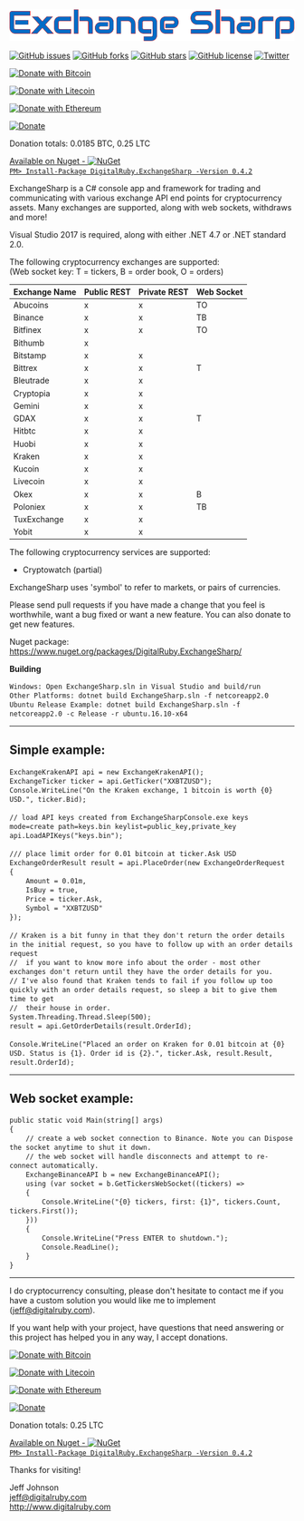 <img src='logo.png' width='600' />

[![GitHub issues](https://img.shields.io/github/issues/jjxtra/ExchangeSharp.svg)](https://github.com/jjxtra/ExchangeSharp/issues)
[![GitHub forks](https://img.shields.io/github/forks/jjxtra/ExchangeSharp.svg)](https://github.com/jjxtra/ExchangeSharp/network)
[![GitHub stars](https://img.shields.io/github/stars/jjxtra/ExchangeSharp.svg)](https://github.com/jjxtra/ExchangeSharp/stargazers)
[![GitHub license](https://img.shields.io/github/license/jjxtra/ExchangeSharp.svg)](https://github.com/jjxtra/ExchangeSharp/blob/master/LICENSE.txt)
[![Twitter](https://img.shields.io/twitter/url/https/github.com/jjxtra/ExchangeSharp.svg?style=social)](https://twitter.com/intent/tweet?text=Wow:&url=https%3A%2F%2Fgithub.com%2Fjjxtra%2FExchangeSharp)

[![Donate with Bitcoin](https://en.cryptobadges.io/badge/small/1GBz8ithHvTqeRZxkmpHx5kQ9wBXuSH8AG)](https://en.cryptobadges.io/donate/1GBz8ithHvTqeRZxkmpHx5kQ9wBXuSH8AG)

[![Donate with Litecoin](https://en.cryptobadges.io/badge/small/LWxRMaVFeXLmaq5munDJxADYYLv2szYi9i)](https://en.cryptobadges.io/donate/LWxRMaVFeXLmaq5munDJxADYYLv2szYi9i)

[![Donate with Ethereum](https://en.cryptobadges.io/badge/small/0x77d3D990859a8c3e3486b5Ad63Da223f7F3778dc)](https://en.cryptobadges.io/donate/0x77d3D990859a8c3e3486b5Ad63Da223f7F3778dc)

[![Donate](https://img.shields.io/badge/Donate-PayPal-green.svg)](https://www.paypal.com/cgi-bin/webscr?cmd=_s-xclick&hosted_button_id=L67Q4KQN5DHLY)

Donation totals:
0.0185 BTC, 0.25 LTC

<a href='https://www.nuget.org/packages/DigitalRuby.ExchangeSharp/'>Available on Nuget - ![NuGet](https://img.shields.io/nuget/dt/DigitalRuby.ExchangeSharp.svg)  
``` PM> Install-Package DigitalRuby.ExchangeSharp -Version 0.4.2 ```  
</a> 

ExchangeSharp is a C# console app and framework for trading and communicating with various exchange API end points for cryptocurrency assets. Many exchanges are supported, along with web sockets, withdraws and more!

Visual Studio 2017 is required, along with either .NET 4.7 or .NET standard 2.0.

The following cryptocurrency exchanges are supported:  
(Web socket key: T = tickers, B = order book, O = orders)

|Exchange Name     |Public REST|Private REST |Web Socket |
| ---------------- | --------- | ----------- | --------- |
| Abucoins         | x         | x           | TO        |
| Binance          | x         | x           | TB        |
| Bitfinex         | x         | x           | TO        |
| Bithumb          | x         |             |           |
| Bitstamp         | x         | x           |           |
| Bittrex          | x         | x           | T         |
| Bleutrade        | x         | x           |           |
| Cryptopia        | x         | x           |           |
| Gemini           | x         | x           |           |
| GDAX             | x         | x           | T         |
| Hitbtc           | x         | x           |           |
| Huobi            | x         | x           |           |
| Kraken           | x         | x           |           |
| Kucoin           | x         | x           |           |
| Livecoin         | x         | x           |           |
| Okex             | x         | x           | B         |
| Poloniex         | x         | x           | TB        |
| TuxExchange      | x         | x           |           |
| Yobit            | x         | x           |           |

The following cryptocurrency services are supported:
- Cryptowatch (partial)

ExchangeSharp uses 'symbol' to refer to markets, or pairs of currencies.

Please send pull requests if you have made a change that you feel is worthwhile, want a bug fixed or want a new feature. You can also donate to get new features.

Nuget package: https://www.nuget.org/packages/DigitalRuby.ExchangeSharp/

**Building**  
```
Windows: Open ExchangeSharp.sln in Visual Studio and build/run  
Other Platforms: dotnet build ExchangeSharp.sln -f netcoreapp2.0
Ubuntu Release Example: dotnet build ExchangeSharp.sln -f netcoreapp2.0 -c Release -r ubuntu.16.10-x64
```

---
Simple example:
---
```
ExchangeKrakenAPI api = new ExchangeKrakenAPI();
ExchangeTicker ticker = api.GetTicker("XXBTZUSD");
Console.WriteLine("On the Kraken exchange, 1 bitcoin is worth {0} USD.", ticker.Bid);

// load API keys created from ExchangeSharpConsole.exe keys mode=create path=keys.bin keylist=public_key,private_key
api.LoadAPIKeys("keys.bin");

/// place limit order for 0.01 bitcoin at ticker.Ask USD
ExchangeOrderResult result = api.PlaceOrder(new ExchangeOrderRequest
{
    Amount = 0.01m,
    IsBuy = true,
    Price = ticker.Ask,
    Symbol = "XXBTZUSD"
});

// Kraken is a bit funny in that they don't return the order details in the initial request, so you have to follow up with an order details request
//  if you want to know more info about the order - most other exchanges don't return until they have the order details for you.
// I've also found that Kraken tends to fail if you follow up too quickly with an order details request, so sleep a bit to give them time to get
//  their house in order.
System.Threading.Thread.Sleep(500);
result = api.GetOrderDetails(result.OrderId);

Console.WriteLine("Placed an order on Kraken for 0.01 bitcoin at {0} USD. Status is {1}. Order id is {2}.", ticker.Ask, result.Result, result.OrderId);
```

---
Web socket example:
---
```
public static void Main(string[] args)
{
    // create a web socket connection to Binance. Note you can Dispose the socket anytime to shut it down.
    // the web socket will handle disconnects and attempt to re-connect automatically.
    ExchangeBinanceAPI b = new ExchangeBinanceAPI();
    using (var socket = b.GetTickersWebSocket((tickers) =>
    {
        Console.WriteLine("{0} tickers, first: {1}", tickers.Count, tickers.First());
    }))
    {
        Console.WriteLine("Press ENTER to shutdown.");
        Console.ReadLine();
    }
}
```
---

I do cryptocurrency consulting, please don't hesitate to contact me if you have a custom solution you would like me to implement (jeff@digitalruby.com).

If you want help with your project, have questions that need answering or this project has helped you in any way, I accept donations.

[![Donate with Bitcoin](https://en.cryptobadges.io/badge/small/1GBz8ithHvTqeRZxkmpHx5kQ9wBXuSH8AG)](https://en.cryptobadges.io/donate/1GBz8ithHvTqeRZxkmpHx5kQ9wBXuSH8AG)

[![Donate with Litecoin](https://en.cryptobadges.io/badge/small/LWxRMaVFeXLmaq5munDJxADYYLv2szYi9i)](https://en.cryptobadges.io/donate/LWxRMaVFeXLmaq5munDJxADYYLv2szYi9i)

[![Donate with Ethereum](https://en.cryptobadges.io/badge/small/0x77d3D990859a8c3e3486b5Ad63Da223f7F3778dc)](https://en.cryptobadges.io/donate/0x77d3D990859a8c3e3486b5Ad63Da223f7F3778dc)

[![Donate](https://img.shields.io/badge/Donate-PayPal-green.svg)](https://www.paypal.com/cgi-bin/webscr?cmd=_s-xclick&hosted_button_id=L67Q4KQN5DHLY)

Donation totals:
0.25 LTC

<a href='https://www.nuget.org/packages/DigitalRuby.ExchangeSharp/'>Available on Nuget - ![NuGet](https://img.shields.io/nuget/dt/DigitalRuby.ExchangeSharp.svg)  
``` PM> Install-Package DigitalRuby.ExchangeSharp -Version 0.4.2 ```  
</a> 

Thanks for visiting!

Jeff Johnson  
jeff@digitalruby.com  
http://www.digitalruby.com  
